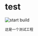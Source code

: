 # test 
![start build](https://github.com/lzhprigrammer/test/workflows/start%20build/badge.svg?branch=master)
```
这是一个测试工程
```
